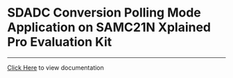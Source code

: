 # SDADC Conversion Polling Mode Application on SAMC21N Xplained Pro Evaluation Kit
-----

[Click Here](https://onlinedocs.microchip.com/v2/keyword-lookup?keyword=SAM_C21N_XPRO_SDADC_CONVERSION_POLLING&redirect=true) to view documentation